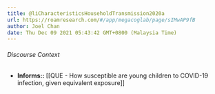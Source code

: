 ```yaml
---
title: @liCharacteristicsHouseholdTransmission2020a
url: https://roamresearch.com/#/app/megacoglab/page/sIMwAP9fB
author: Joel Chan
date: Thu Dec 09 2021 05:43:42 GMT+0800 (Malaysia Time)
---
```




###### Discourse Context

- **Informs::** [[QUE - How susceptible are young children to COVID-19 infection, given equivalent exposure]]

